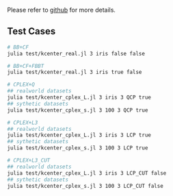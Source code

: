 
Please refer to [github](https://github.com/YankaiGroup/Kcenter ) for more details. 

## Test Cases
``` bash
# BB+CF
julia test/kcenter_real.jl 3 iris false false

# BB+CF+FBBT 
julia test/kcenter_real.jl 3 iris true false

# CPLEX+Q
## realworld datasets
julia test/kcenter_cplex_L.jl 3 iris 3 QCP true 
## sythetic datasets
julia test/kcenter_cplex_s.jl 3 100 3 QCP true 

# CPLEX+L3
## realworld datasets
julia test/kcenter_cplex_L.jl 3 iris 3 LCP true 
## sythetic datasets
julia test/kcenter_cplex_s.jl 3 100 3 LCP true 

# CPLEX+L3_CUT
## realworld datasets
julia test/kcenter_cplex_L.jl 3 iris 3 LCP_CUT false
## sythetic datasets
julia test/kcenter_cplex_s.jl 3 100 3 LCP_CUT false 
```
